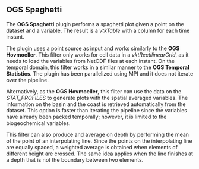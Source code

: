 ## OGS Spaghetti

The **OGS Spaghetti** plugin performs a spaghetti plot given a point on the dataset and a variable. The result is a _vtkTable_ with a column for each time instant.

The plugin uses a point source as input and works similarly to the **OGS Hovmoeller**. This filter only works for cell data in a _vktRectilinearGrid_, as it needs to load the variables from NetCDF files at each instant. On the temporal domain, this filter works in a similar manner to the **OGS Temporal Statistics**. The plugin has been parallelized using MPI and it does not iterate over the pipeline.

Alternatively, as the **OGS Hovmoeller**, this filter can use the data on the _STAT_PROFILES_ to generate plots with the spatial averaged variables. The information on the basin and the coast is retrieved automatically from the dataset. This option is faster than iterating the pipeline since the variables have already been packed temporally; however, it is limited to the biogeochemical variables.

This filter can also produce and average on depth by performing the mean of the point of an interpolating line. Since the points on the interpolating line are equally spaced, a weighted average is obtained when elements of different height are crossed. The same idea applies when the line finishes at a depth that is not the boundary between two elements.